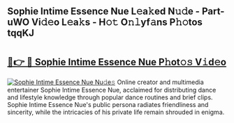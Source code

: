 ## Sophie Intime Essence Nue L𝚎a𝚔ed N𝚞𝚍e - Part-uWO Vi𝚍𝚎o L𝚎a𝚔s - H𝚘𝚝 O𝚗𝚕yf𝚊ns P𝚑𝚘tos tqqKJ

# <h2><a href="http://kfenqk.oniu.top/?m=Sophie+Intime+Essence+Nue">🔗👉 🔴 Sophie Intime Essence Nue P𝚑ot𝚘𝚜 V𝚒d𝚎o</a></h2>

[![Sophie Intime Essence Nue Nu𝚍e𝚜](https://i.imgur.com/0qMVB7G.gif)](http://kfenqk.oniu.top/?m=Sophie+Intime+Essence+Nue)
Online creator and multimedia entertainer Sophie Intime Essence Nue, acclaimed for distributing dance and lifestyle knowledge through popular dance routines and brief clips. Sophie Intime Essence Nue's public persona radiates friendliness and sincerity, while the intricacies of his private life remain shrouded in enigma.  
